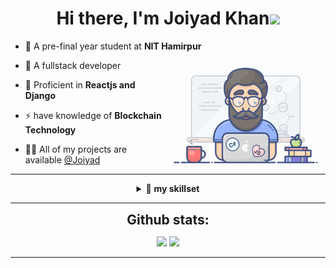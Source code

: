<h1 align="center">Hi there, I'm Joiyad Khan<img width="30px" src="https://raw.githubusercontent.com/iampavangandhi/iampavangandhi/master/gifs/Hi.gif"></h1>

- 🏫 A pre-final year student at **NIT Hamirpur** <img align="right" style="width:16rem; height:auto" src="https://raw.githubusercontent.com/Elanza-48/Elanza-48/41a4790484e268102dfdab2b7c59d440d3ffafab/resources/img/geek.gif"/>

- 👯 A fullstack developer

- 🤝 Proficient in **Reactjs and Django**

- ⚡ have knowledge of **Blockchain Technology**

- 👨‍💻 All of my projects are available [@Joiyad](github.com/Joiyad)

---
<details align="center">
<summary>🔬 <strong>my skillset</strong></summary>
<div>
<h3 align="center">Languages</h3>
<p align="center">
    <img src="https://img.shields.io/badge/C%20programming-A8B9CC.svg?style=for-the-badge&logo=c&logoColor=white"
      alt="c"/>
    <img src="https://img.shields.io/badge/C++%20programming-A8B9CC.svg?style=for-the-badge&logo=cplusplus&logoColor=white" 
      alt="C++"/> 
    <img src="https://img.shields.io/badge/Javascript-F7DF1E.svg?style=for-the-badge&logo=javascript&logoColor=black"
      alt="javascript"/> 
    <img src="https://img.shields.io/badge/python-E34F26.svg?style=for-the-badge&logo=python&logoColor=white"
      alt="python"/> 
    <img src="https://img.shields.io/badge/typescript-3178C6.svg?style=for-the-badge&logo=typescript&logoColor=white"
      alt="typescript"/>
</p>

<h3 align="center">Frontend</h3>
<p align="center"> 
    <img src="https://img.shields.io/badge/html-E34F26.svg?style=for-the-badge&logo=html5&logoColor=white"
      alt="html5"/> 
    <img src="https://img.shields.io/badge/css-1572B6.svg?style=for-the-badge&logo=css3&logoColor=white"
      alt="css3"/>
    <img src="https://img.shields.io/badge/material%20UI-7952B3.svg?style=for-the-badge&logo=mui&logoColor=white"
      alt="material UI"/>
    <img src="https://img.shields.io/badge/reactjs-61DAFB.svg?style=for-the-badge&logo=react&logoColor=black"
      alt="react"/>  
    <img src="https://img.shields.io/badge/redux-764ABC.svg?style=for-the-badge&logo=redux&logoColor=white" alt="redux"/> 
    <img src="https://img.shields.io/badge/webpack-8DD6F9.svg?style=for-the-badge&logo=webpack&logoColor=black"
      alt="webpack"/>
</p>

<h3 align="center">Backend</h3>
<p align="center">
    <img src="https://img.shields.io/badge/node.js-339933.svg?style=for-the-badge&logo=nodedotjs&logoColor=white"
      alt="nodejs"/> 
    <img src="https://img.shields.io/badge/express-000000.svg?style=for-the-badge&logo=express&logoColor=white"
      alt="express" />
    <img src="https://img.shields.io/badge/django-009639.svg?style=for-the-badge&logo=django&logoColor=white" 
      alt="django"/> 
</p>

<h3 align="center">Database</h3>
<p align="center">
    <img src="https://img.shields.io/badge/sqlite-003B57.svg?style=for-the-badge&logo=sqlite&logoColor=white"
      alt="sqlite"/> 
    <img src="https://img.shields.io/badge/mongodb-47A248.svg?style=for-the-badge&logo=mongodb&logoColor=white"
      alt="mongodb"/> 
</p>

<h3 align="center">Cloud & Hosting:</h3>
<p align="center">
    <img src="https://img.shields.io/badge/firebase-FFCA28.svg?style=for-the-badge&logo=firebase&logoColor=black" alt="firebase"/>
    <img src="https://img.shields.io/badge/netlify-00C7B7.svg?style=for-the-badge&logo=netlify&logoColor=black" alt="firebase"/>
    <img src="https://img.shields.io/badge/heroku-430098.svg?style=for-the-badge&logo=heroku&logoColor=white"
      alt="heroku"/> 
</p>

<h3 align="center">Version Control & CI/CD</h3>
<p align="center">
    <img src="https://img.shields.io/badge/git-F05032.svg?style=for-the-badge&logo=git&logoColor=white"
      alt="git"/>
    <img src="https://img.shields.io/badge/github-181717.svg?style=for-the-badge&logo=github&logoColor=white" alt="github" />
    <a href="https://www.docker.com/" target="_blank">
    <img src="https://img.shields.io/badge/docker-2496ED.svg?style=for-the-badge&logo=docker&logoColor=white"
      alt="docker"/>
</p>

<h3 align="center">Preferred IDEs  & Tools :</h3>
<p align="center"> 
    <img src="https://img.shields.io/badge/vscode-007ACC.svg?style=for-the-badge&logo=visualstudiocode&logoColor=white" alt="vsCode"/>  
    <img src="https://img.shields.io/badge/postman-FF6C37.svg?style=for-the-badge&logo=postman&logoColor=white" alt="postman"/>
    <img src="https://img.shields.io/badge/ubuntu-E95420.svg?style=for-the-badge&logo=ubuntu&logoColor=white" alt="ubuntu"/>
</p>

----

<h3 align="center">Connect with me</h3>

<div style="margin-top:10px" align="center">
  <div>
    <a  href="https://www.linkedin.com/in/joiyad-khan-3ab0bb203/" target="_blank">
      <img src="https://img.shields.io/badge/Linked%20In-0A66C2.svg?style=for-the-badge&logo=linkedin&logoColor=white" alt="example"/>
    </a>
    <a href="https://twitter.com/joiyad_khan" target="_blank">
      <img src="https://img.shields.io/badge/Twitter-1DA1F2.svg?style=for-the-badge&logo=twitter&logoColor=white" alt="example"/>
    </a>
  </div>
  <div>
    <a  href="https://www.codechef.com/users/joy444" target="_blank">
      <img src="https://img.shields.io/badge/Codechef-5B4638.svg?style=for-the-badge&logo=codechef&logoColor=white" alt="example"/>
    </a>
    <a href="https://www.hackerrank.com/joiyadkhan75" target="_blank">
      <img src="https://img.shields.io/badge/Hackerrank-00EA64.svg?style=for-the-badge&logo=hackerrank&logoColor=black" alt="example"/>
    </a>
    <a href="https://leetcode.com/Joy_khan_444/" target="_blank">
      <img src="https://img.shields.io/badge/LeetCode-FFA116.svg?style=for-the-badge&logo=leetcode&logoColor=black" alt="example"/>
    </a>
  </div>
</div>
    </div>
    </details>

----

<div align="center">
<h2 align="center" style="margin: 5px 10px;">Github stats:</h2> 

[![](https://github-readme-streak-stats.herokuapp.com/?user=Joiyad&theme=material-palenight)](https://github.com/Joiyad)
[![](https://github-readme-stats.vercel.app/api/top-langs/?username=Joiyad&layout=compact&theme=vision-friendly-dark)](https://github.com/anuraghazra/github-readme-stats)
</div>

----
